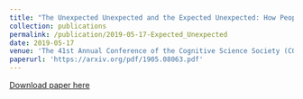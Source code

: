 ```yaml
---
title: "The Unexpected Unexpected and the Expected Unexpected: How People's Conception of the Unexpected is Not That Unexpected."
collection: publications
permalink: /publication/2019-05-17-Expected_Unexpected
date: 2019-05-17
venue: 'The 41st Annual Conference of the Cognitive Science Society (COGSCI’19)'
paperurl: 'https://arxiv.org/pdf/1905.08063.pdf'
---
```

[Download paper here](https://arxiv.org/pdf/1905.08063.pdf)
